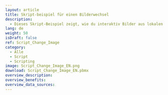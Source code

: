```yaml
---
layout: article
title: Skript-beispiel für einen Bilderwechsel
description: 
  - Dieses Skript-Beispiel zeigt, wie du interaktiv Bilder aus lokalen oder Web-Quellen austauschen kannst.
lang: de
weight: 50
isDraft: false
ref: Script_Change_Image
category:
  - Alle
  - Script
  - Scripting
image: Script_Change_Image_EN.png
download: Script_Change_Image_EN.pbmx
overview_description:
overview_benefits:
overview_data_sources:
---
```


